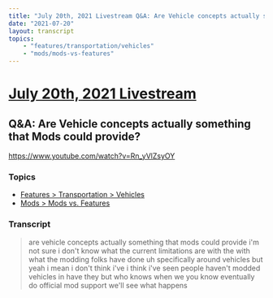 ```yaml
---
title: "July 20th, 2021 Livestream Q&A: Are Vehicle concepts actually something that Mods could provide?"
date: "2021-07-20"
layout: transcript
topics:
    - "features/transportation/vehicles"
    - "mods/mods-vs-features"
---
```

# [July 20th, 2021 Livestream](../2021-07-20.md)
## Q&A: Are Vehicle concepts actually something that Mods could provide?
https://www.youtube.com/watch?v=Rn_yVlZsyOY

### Topics
* [Features > Transportation > Vehicles](../topics/features/transportation/vehicles.md)
* [Mods > Mods vs. Features](../topics/mods/mods-vs-features.md)

### Transcript

> are vehicle concepts actually something that mods could provide i'm not sure i don't know what the current limitations are with the with what the modding folks have done uh specifically around vehicles but yeah i mean i don't think i've i think i've seen people haven't modded vehicles in have they but who knows when we you know eventually do official mod support we'll see what happens
